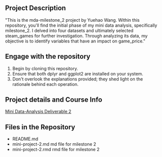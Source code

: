 
## **Project Description**

"This is the mda-milestone_2 project by Yuehao Wang. Within this repository, you'll find the initial phase of my mini data analysis, specifically milestone_2. I delved into four datasets and ultimately selected steam_games for further investigation. Through analyzing its data, my objective is to identify variables that have an impact on game_price."

## **Engage with the repository**

1. Begin by cloning this repository.
2. Ensure that both dplyr and ggplot2 are installed on your system.
3. Don't overlook the explanations provided; they shed light on the rationale behind each operation.

## **Project details and Course Info**

[Mini Data-Analysis Deliverable 2](https://stat545.stat.ubc.ca/mini-project/mini-project-2/)


## **Files in the Repository**
* README.md
* mini-project-2.md
md file for milestone 2
* mini-project-2.rmd
rmd file for milestone 2
